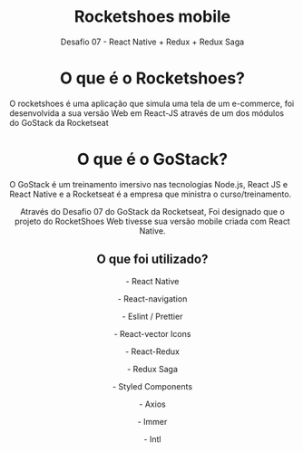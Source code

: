  <h1 align="center">Rocketshoes mobile</h1>
 <p align="center">Desafio 07 - React Native + Redux + Redux Saga</p>
 
 <h1 align="center"> O que é o Rocketshoes?</h1>
 O rocketshoes é uma aplicação que simula uma tela de um e-commerce, foi desenvolvida a sua versão Web em React-JS através de um dos módulos do GoStack da Rocketseat
 
 <h1 align="center">O que é o GoStack?</h1>
 O GoStack é um treinamento imersivo nas tecnologias Node.js, React JS e React Native e a Rocketseat é a empresa que ministra o curso/treinamento.
 
 <p align="center">
  Através do Desafio 07 do GoStack da Rocketseat, Foi designado que o projeto do RocketShoes Web tivesse sua versão mobile criada com React Native.
  
  <h2 align="center">O que foi utilizado?   </h2>
  
  <p align="center">- React Native</p>
  <p align="center">-  React-navigation</p>
  <p align="center">- Eslint / Prettier</p>
  <p align="center">- React-vector Icons</p>
  <p align="center">- React-Redux</p>
  <p align="center">- Redux Saga</p>
  <p align="center">- Styled Components</p>
  <p align="center">- Axios</p>
  <p align="center">- Immer</p>
  <p align="center">- Intl</p>
